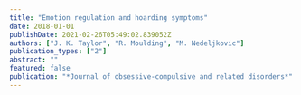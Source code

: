 ```yaml
---
title: "Emotion regulation and hoarding symptoms"
date: 2018-01-01
publishDate: 2021-02-26T05:49:02.839052Z
authors: ["J. K. Taylor", "R. Moulding", "M. Nedeljkovic"]
publication_types: ["2"]
abstract: ""
featured: false
publication: "*Journal of obsessive-compulsive and related disorders*"
---
```


